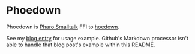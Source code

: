 # Phoedown

Phoedown is [Pharo Smalltalk](https://github.com/pharo-project/pharo) FFI to
[hoedown](https://github.com/hoedown/hoedown).

See my [blog entry](https://www.samadhiweb.com/blog/2020.01.01.phoedown.html) for usage example.
Github's Markdown processor isn't able to handle that blog post's example within this README.

